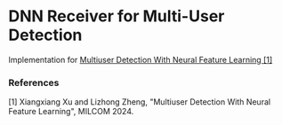 # DNN Receiver for Multi-User Detection
Implementation for [Multiuser Detection With Neural Feature Learning [1]](https://milcom2024.ieee-milcom.org/program/unclassified-technical-program)

### References 
[1] Xiangxiang Xu and Lizhong Zheng, "Multiuser Detection With Neural Feature Learning", MILCOM 2024.
